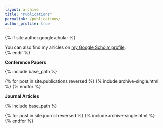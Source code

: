 ```yaml
---
layout: archive
title: "Publications"
permalink: /publications/
author_profile: true
---
```



{% if site.author.googlescholar %}
  <div class="wordwrap">You can also find my articles on <a href="{{site.author.googlescholar}}">my Google Scholar profile</a>.</div>
{% endif %}
  
**Conference Papers**  
  
{% include base_path %}

{% for post in site.publications reversed %}
  {% include archive-single.html %}
{% endfor %}
  
**Journal Articles**
  

{% include base_path %}

{% for post in site.journal reversed %}
  {% include archive-single.html %}
{% endfor %}
